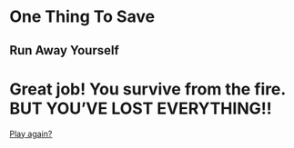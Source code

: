 # One Thing To Save 
## Run Away Yourself

# Great job! You survive from the fire. BUT YOU’VE LOST EVERYTHING!!

[Play again?](../../)